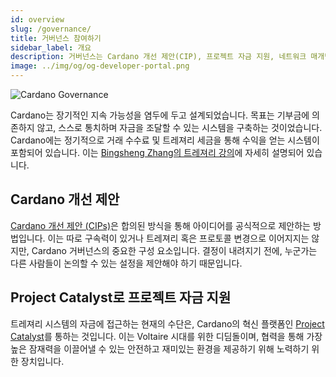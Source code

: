 ```yaml
---
id: overview
slug: /governance/
title: 거버넌스 참여하기
sidebar_label: 개요
description: 거버넌스는 Cardano 개선 제안(CIP), 프로젝트 자금 지원, 네트워크 매개변수를 포함하는 중요한 주제입니다.
image: ../img/og/og-developer-portal.png
---
```


![Cardano Governance](../../static/img/card-governance-title.svg)

Cardano는 장기적인 지속 가능성을 염두에 두고 설계되었습니다. 목표는 기부금에 의존하지 않고, 스스로 통치하며 자금을 조달할 수 있는 시스템을 구축하는 것이었습니다. Cardano에는 정기적으로 거래 수수료 및 트레져리 세금을 통해 수익을 얻는 시스템이 포함되어 있습니다. 이는 [Bingsheng Zhang의 트레져리 강의](https://www.youtube.com/watch?v=Hyh3h_yX-S0)에 자세히 설명되어 있습니다.

## Cardano 개선 제안

[Cardano 개선 제안 (CIPs)](cardano-improvement-proposals/CIP-0001)은 합의된 방식을 통해 아이디어를 공식적으로 제안하는 방법입니다. 이는 따로 구속력이 있거나 트레져리 혹은 프로토콜 변경으로 이어지지는 않지만, Cardano 거버넌스의 중요한 구성 요소입니다. 결정이 내려지기 전에, 누군가는 다른 사람들이 논의할 수 있는 설정을 제안해야 하기 때문입니다.  

## Project Catalyst로 프로젝트 자금 지원

트레져리 시스템의 자금에 접근하는 현재의 수단은, Cardano의 혁신 플랫폼인 [Project Catalyst](project-catalyst)를 통하는 것입니다. 이는 Voltaire 시대를 위한 디딤돌이며, 협력을 통해 가장 높은 잠재력을 이끌어낼 수 있는 안전하고 재미있는 환경을 제공하기 위해 노력하기 위한 장치입니다.
